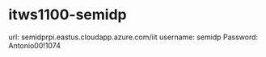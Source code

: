# itws1100-semidp

url: semidprpi.eastus.cloudapp.azure.com/iit
username: semidp
Password: Antonio00!1074
